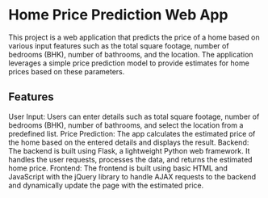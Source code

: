 # **Home Price Prediction Web App**
This project is a web application that predicts the price of a home based on various input features such as the total square footage, number of bedrooms (BHK), number of bathrooms, and the location. 
The application leverages a simple price prediction model to provide estimates for home prices based on these parameters.

## **Features**
User Input: Users can enter details such as total square footage, number of bedrooms (BHK), number of bathrooms, and select the location from a predefined list.
Price Prediction: The app calculates the estimated price of the home based on the entered details and displays the result.
Backend: The backend is built using Flask, a lightweight Python web framework. It handles the user requests, processes the data, and returns the estimated home price.
Frontend: The frontend is built using basic HTML and JavaScript with the jQuery library to handle AJAX requests to the backend and dynamically update the page with the estimated price.
